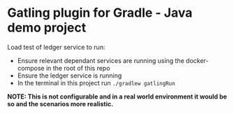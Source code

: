 # Gatling plugin for Gradle - Java demo project

Load test of ledger service to run:

* Ensure relevant dependant services are running using the docker-compose in the root of this repo
* Ensure the ledger service is running
* In the terminal in this project run `./gradlew gatlingRun`

**NOTE: This is not configurable and in a real world environment it would be so and the scenarios more realistic.**